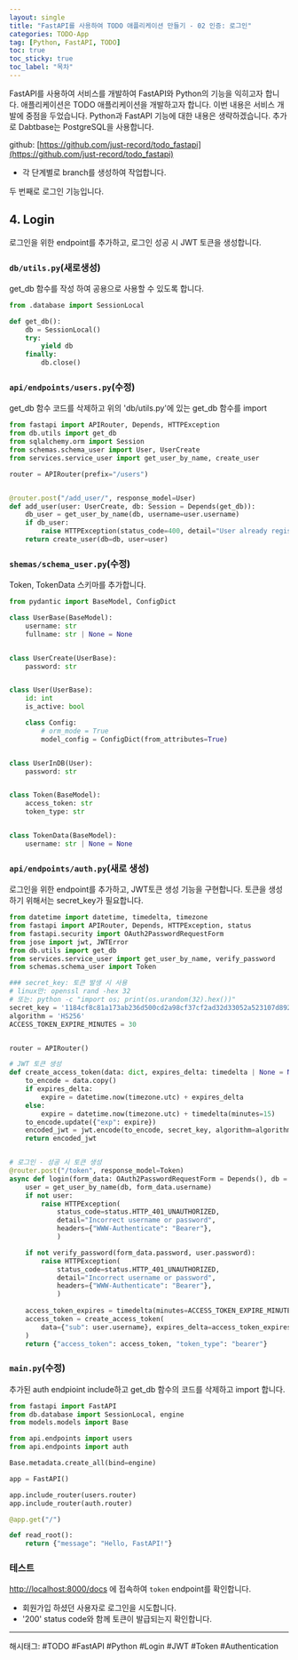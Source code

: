```yaml
---
layout: single
title: "FastAPI를 사용하여 TODO 애플리케이션 만들기 - 02 인증: 로그인" 
categories: TODO-App
tag: [Python, FastAPI, TODO]
toc: true
toc_sticky: true
toc_label: "목차"
---
```


FastAPI를 사용하여 서비스를 개발하여 FastAPI와 Python의 기능을 익히고자 합니다. 애플리케이션은 TODO 애플리케이션을 개발하고자 합니다. 이번 내용은 서비스 개발에 중점을 두었습니다. Python과  FastAPI 기능에 대한 내용은 생략하겠습니다. 추가로 Dabtbase는 PostgreSQL을 사용합니다.

github: [https://github.com/just-record/todo_fastapi](https://github.com/just-record/todo_fastapi)

- 각 단계별로 branch를 생성하여 작업합니다.

두 번째로 로그인 기능입니다.

## 4. Login

로그인을 위한 endpoint를 추가하고, 로그인 성공 시 JWT 토큰을 생성합니다.

### `db/utils.py`(새로생성)

get_db 함수를 작성 하여 공용으로 사용할 수 있도록 합니다.

```python
from .database import SessionLocal

def get_db():
    db = SessionLocal()
    try:
        yield db
    finally:
        db.close()
```

### `api/endpoints/users.py`(수정)

get_db 함수 코드를 삭제하고 위의 'db/utils.py'에 있는 get_db 함수를 import

```python
from fastapi import APIRouter, Depends, HTTPException
from db.utils import get_db
from sqlalchemy.orm import Session
from schemas.schema_user import User, UserCreate
from services.service_user import get_user_by_name, create_user

router = APIRouter(prefix="/users")


@router.post("/add_user/", response_model=User)
def add_user(user: UserCreate, db: Session = Depends(get_db)):
    db_user = get_user_by_name(db, username=user.username)
    if db_user:
        raise HTTPException(status_code=400, detail="User already registered")
    return create_user(db=db, user=user)
```

### `shemas/schema_user.py`(수정)

Token, TokenData 스키마를 추가합니다.

```python
from pydantic import BaseModel, ConfigDict

class UserBase(BaseModel):
    username: str
    fullname: str | None = None


class UserCreate(UserBase):
    password: str


class User(UserBase):
    id: int
    is_active: bool

    class Config:
        # orm_mode = True
        model_config = ConfigDict(from_attributes=True)


class UserInDB(User):
    password: str


class Token(BaseModel):
    access_token: str
    token_type: str


class TokenData(BaseModel):
    username: str | None = None        
```

### `api/endpoints/auth.py`(새로 생성)

로그인을 위한 endpoint를 추가하고, JWT토큰 생성 기능을 구현합니다. 토큰을 생성 하기 위해서는 secret_key가 필요합니다.

```python
from datetime import datetime, timedelta, timezone
from fastapi import APIRouter, Depends, HTTPException, status
from fastapi.security import OAuth2PasswordRequestForm
from jose import jwt, JWTError
from db.utils import get_db
from services.service_user import get_user_by_name, verify_password
from schemas.schema_user import Token

### secret_key: 토큰 발생 시 사용 
# linux만: openssl rand -hex 32
# 또는: python -c "import os; print(os.urandom(32).hex())"
secret_key = '1184cf8c81a173ab236d500cd2a98cf37cf2ad32d33052a523107d892dfad6a3'
algorithm = 'HS256'
ACCESS_TOKEN_EXPIRE_MINUTES = 30


router = APIRouter()

# JWT 토큰 생성
def create_access_token(data: dict, expires_delta: timedelta | None = None):
    to_encode = data.copy()
    if expires_delta:
        expire = datetime.now(timezone.utc) + expires_delta
    else:
        expire = datetime.now(timezone.utc) + timedelta(minutes=15)
    to_encode.update({"exp": expire})
    encoded_jwt = jwt.encode(to_encode, secret_key, algorithm=algorithm)
    return encoded_jwt


# 로그인 - 성공 시 토큰 생성
@router.post("/token", response_model=Token)
async def login(form_data: OAuth2PasswordRequestForm = Depends(), db = Depends(get_db)):
    user = get_user_by_name(db, form_data.username)
    if not user:
        raise HTTPException(
            status_code=status.HTTP_401_UNAUTHORIZED,
            detail="Incorrect username or password",
            headers={"WWW-Authenticate": "Bearer"},
            )

    if not verify_password(form_data.password, user.password):
        raise HTTPException(
            status_code=status.HTTP_401_UNAUTHORIZED,
            detail="Incorrect username or password",
            headers={"WWW-Authenticate": "Bearer"},
            )
    
    access_token_expires = timedelta(minutes=ACCESS_TOKEN_EXPIRE_MINUTES)
    access_token = create_access_token(
        data={"sub": user.username}, expires_delta=access_token_expires
    )
    return {"access_token": access_token, "token_type": "bearer"}
```

### `main.py`(수정)

추가된 auth endpioint include하고 get_db 함수의 코드를 삭제하고 import 합니다.

```python
from fastapi import FastAPI
from db.database import SessionLocal, engine
from models.models import Base

from api.endpoints import users
from api.endpoints import auth

Base.metadata.create_all(bind=engine)

app = FastAPI()

app.include_router(users.router)
app.include_router(auth.router)

@app.get("/")

def read_root():
    return {"message": "Hello, FastAPI!"}
```

### 테스트

<http://localhost:8000/docs> 에 접속하여 `token` endpoint를 확인합니다.

- 회원가입 하셨던 사용자로 로그인을 시도합니다.
- '200' status code와 함께 토큰이 발급되는지 확인합니다.

---

해시태그: #TODO #FastAPI #Python #Login #JWT #Token #Authentication

